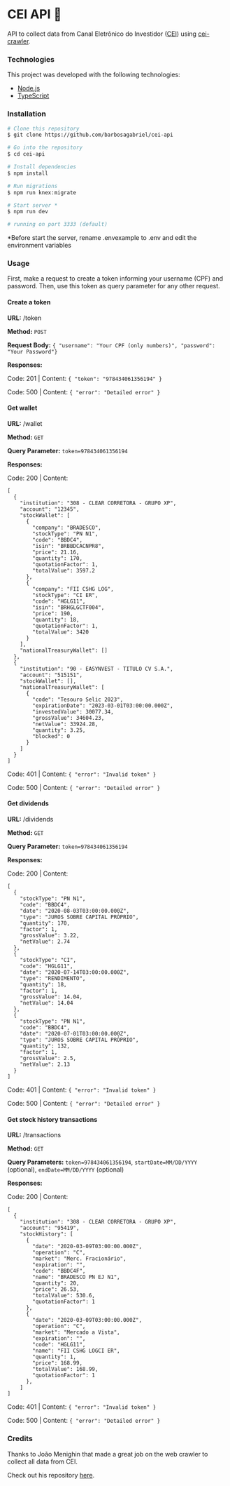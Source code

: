 # CEI API 💸

API to collect data from Canal Eletrônico do Investidor ([CEI](https://cei.b3.com.br/)) using [cei-crawler](https://github.com/Menighin/cei-crawler).

### Technologies

This project was developed with the following technologies:

- [Node.js][nodejs]
- [TypeScript][typescript]

### Installation

```bash
# Clone this repository
$ git clone https://github.com/barbosagabriel/cei-api

# Go into the repository
$ cd cei-api

# Install dependencies
$ npm install

# Run migrations
$ npm run knex:migrate

# Start server *
$ npm run dev

# running on port 3333 (default)
```

\*Before start the server, rename .envexample to .env and edit the environment variables

### Usage

First, make a request to create a token informing your username (CPF) and password.
Then, use this token as query parameter for any other request.

#### Create a token

**URL:** /token

**Method:** `POST`

**Request Body:** `{ "username": "Your CPF (only numbers)", "password": "Your Password"}`

**Responses:**

Code: 201 | Content: `{ "token": "978434061356194" }`

Code: 500 | Content: `{ "error": "Detailed error" }`

#### Get wallet

**URL:** /wallet

**Method:** `GET`

**Query Parameter:** `token=978434061356194`

**Responses:**

Code: 200 | Content:

```
[
  {
    "institution": "308 - CLEAR CORRETORA - GRUPO XP",
    "account": "12345",
    "stockWallet": [
      {
        "company": "BRADESCO",
        "stockType": "PN N1",
        "code": "BBDC4",
        "isin": "BRBBDCACNPR8",
        "price": 21.16,
        "quantity": 170,
        "quotationFactor": 1,
        "totalValue": 3597.2
      },
      {
        "company": "FII CSHG LOG",
        "stockType": "CI ER",
        "code": "HGLG11",
        "isin": "BRHGLGCTF004",
        "price": 190,
        "quantity": 18,
        "quotationFactor": 1,
        "totalValue": 3420
      }
    ],
    "nationalTreasuryWallet": []
  },
  {
    "institution": "90 - EASYNVEST - TITULO CV S.A.",
    "account": "515151",
    "stockWallet": [],
    "nationalTreasuryWallet": [
      {
        "code": "Tesouro Selic 2023",
        "expirationDate": "2023-03-01T03:00:00.000Z",
        "investedValue": 30077.34,
        "grossValue": 34604.23,
        "netValue": 33924.28,
        "quantity": 3.25,
        "blocked": 0
      }
    ]
  }
]
```

Code: 401 | Content: `{ "error": "Invalid token" }`

Code: 500 | Content: `{ "error": "Detailed error" }`

#### Get dividends

**URL:** /dividends

**Method:** `GET`

**Query Parameter:** `token=978434061356194`

**Responses:**

Code: 200 | Content:

```
[
  {
    "stockType": "PN N1",
    "code": "BBDC4",
    "date": "2020-08-03T03:00:00.000Z",
    "type": "JUROS SOBRE CAPITAL PRÓPRIO",
    "quantity": 170,
    "factor": 1,
    "grossValue": 3.22,
    "netValue": 2.74
  },
  {
    "stockType": "CI",
    "code": "HGLG11",
    "date": "2020-07-14T03:00:00.000Z",
    "type": "RENDIMENTO",
    "quantity": 18,
    "factor": 1,
    "grossValue": 14.04,
    "netValue": 14.04
  },
  {
    "stockType": "PN N1",
    "code": "BBDC4",
    "date": "2020-07-01T03:00:00.000Z",
    "type": "JUROS SOBRE CAPITAL PRÓPRIO",
    "quantity": 132,
    "factor": 1,
    "grossValue": 2.5,
    "netValue": 2.13
  }
]
```

Code: 401 | Content: `{ "error": "Invalid token" }`

Code: 500 | Content: `{ "error": "Detailed error" }`

#### Get stock history transactions

**URL:** /transactions

**Method:** `GET`

**Query Parameters:** `token=978434061356194`, `startDate=MM/DD/YYYY` (optional), `endDate=MM/DD/YYYY` (optional)

**Responses:**

Code: 200 | Content:

```
[
  {
    "institution": "308 - CLEAR CORRETORA - GRUPO XP",
    "account": "95419",
    "stockHistory": [
      {
        "date": "2020-03-09T03:00:00.000Z",
        "operation": "C",
        "market": "Merc. Fracionário",
        "expiration": "",
        "code": "BBDC4F",
        "name": "BRADESCO PN EJ N1",
        "quantity": 20,
        "price": 26.53,
        "totalValue": 530.6,
        "quotationFactor": 1
      },
      {
        "date": "2020-03-09T03:00:00.000Z",
        "operation": "C",
        "market": "Mercado a Vista",
        "expiration": "",
        "code": "HGLG11",
        "name": "FII CSHG LOGCI ER",
        "quantity": 1,
        "price": 168.99,
        "totalValue": 168.99,
        "quotationFactor": 1
      },
    ]
]
```

Code: 401 | Content: `{ "error": "Invalid token" }`

Code: 500 | Content: `{ "error": "Detailed error" }`

### Credits

Thanks to João Menighin that made a great job on the web crawler to collect all data from CEI.

Check out his repository [here](https://github.com/Menighin/cei-crawler).

[nodejs]: https://nodejs.org/
[typescript]: https://www.typescriptlang.org/
